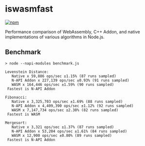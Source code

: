 # iswasmfast

[![npm](https://img.shields.io/npm/v/iswasmfast.svg?style=flat-square)](https://www.npmjs.com/package/iswasmfast)

Performance comparison of WebAssembly, C++ Addon, and native implementations of various algorithms in Node.js.

## Benchmark
```
> node --napi-modules benchmark.js

Levenstein Distance:
   Native x 59,886 ops/sec ±1.15% (87 runs sampled)
   N-API Addon x 227,139 ops/sec ±0.93% (91 runs sampled)
   WASM x 164,446 ops/sec ±1.59% (90 runs sampled)
 Fastest is N-API Addon

Fibonacci:
   Native x 3,325,703 ops/sec ±1.69% (88 runs sampled)
   N-API Addon x 4,409,390 ops/sec ±1.12% (92 runs sampled)
   WASM x 7,147,734 ops/sec ±2.38% (82 runs sampled)
 Fastest is WASM

Mergesort:
   Native x 3,321 ops/sec ±1.37% (87 runs sampled)
   N-API Addon x 53,204 ops/sec ±1.61% (84 runs sampled)
   WASM x 12,900 ops/sec ±0.80% (89 runs sampled)
 Fastest is N-API Addon
```
